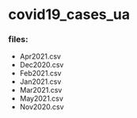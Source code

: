 # covid19_cases_ua

### files:
* Apr2021.csv
* Dec2020.csv
* Feb2021.csv
* Jan2021.csv
* Mar2021.csv
* May2021.csv
* Nov2020.csv
